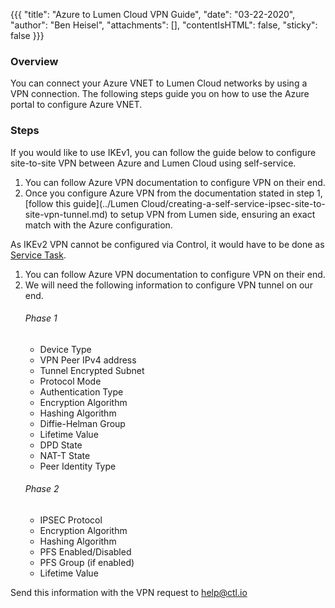 {{{
  "title": "Azure to Lumen Cloud VPN Guide",
  "date": "03-22-2020",
  "author": "Ben Heisel",
  "attachments": [],
  "contentIsHTML": false,
  "sticky": false
}}}

### Overview
You can connect your Azure VNET to Lumen Cloud networks by using a VPN connection. The following steps guide you on how to use the Azure portal to configure Azure VNET.

### Steps
If you would like to use IKEv1, you can follow the guide below to configure site-to-site VPN between Azure and Lumen Cloud using self-service.
1.	You can follow Azure VPN documentation to configure VPN on their end.
2.	Once you configure Azure VPN from the documentation stated in step 1, [follow this guide](../Lumen Cloud/creating-a-self-service-ipsec-site-to-site-vpn-tunnel.md) to setup VPN from Lumen side, ensuring an exact match with the Azure configuration.

As IKEv2 VPN cannot be configured via Control, it would have to be done as [Service Task](https://www.ctl.io/service-tasks/#vpn-tunnels-deployment). 
1.	You can follow Azure VPN documentation to configure VPN on their end.
2.	We will need the following information to configure VPN tunnel on our end.
    ###### Phase 1
      *	Device Type
      *	VPN Peer IPv4 address
      *	Tunnel Encrypted Subnet
      *	Protocol Mode
      *	Authentication Type
      *	Encryption Algorithm
      *	Hashing Algorithm
      *	Diffie-Helman Group
      *	Lifetime Value
      *	DPD State
      *	NAT-T State
      *	Peer Identity Type
    ###### Phase 2
      *	IPSEC Protocol
      *	Encryption Algorithm
      *	Hashing Algorithm
      *	PFS Enabled/Disabled
      *	PFS Group (if enabled)
      *	Lifetime Value

Send this information with the VPN request to help@ctl.io
